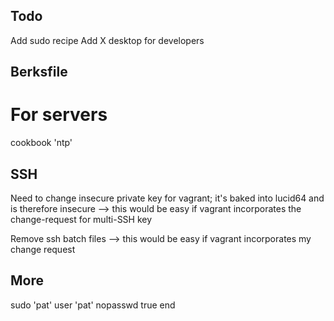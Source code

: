 
## Todo

Add sudo recipe
Add X desktop for developers

## Berksfile

# For servers
cookbook 'ntp'

## SSH
Need to change insecure private key for vagrant; it's baked into lucid64 and is therefore insecure --> this would be easy if vagrant incorporates the change-request for multi-SSH key

Remove ssh batch files --> this would be easy if vagrant incorporates my change request


## More


sudo 'pat'
  user      'pat'
  nopasswd  true
end
